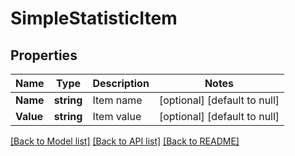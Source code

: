 # SimpleStatisticItem

## Properties
Name | Type | Description | Notes
------------ | ------------- | ------------- | -------------
**Name** | **string** | Item name | [optional] [default to null]
**Value** | **string** | Item value | [optional] [default to null]

[[Back to Model list]](../README.md#documentation-for-models) [[Back to API list]](../README.md#documentation-for-api-endpoints) [[Back to README]](../README.md)


